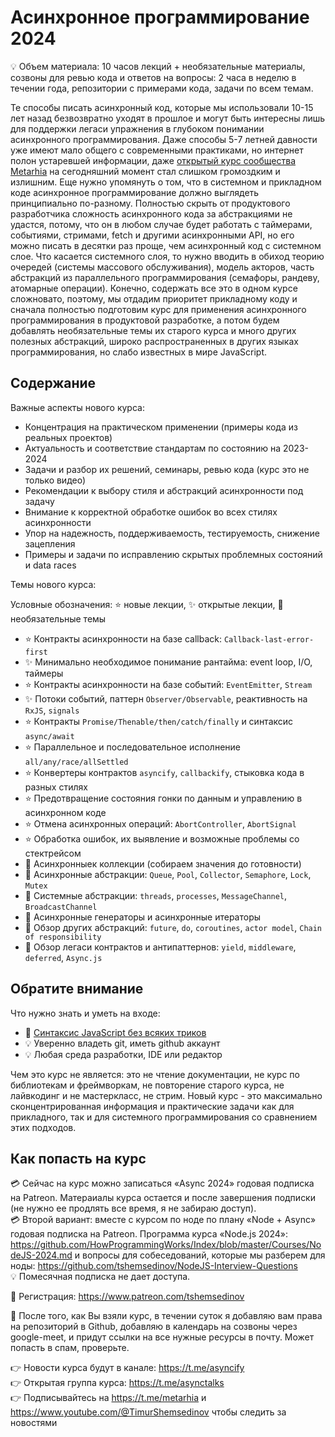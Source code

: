 # Асинхронное программирование 2024

💡 Объем материала: 10 часов лекций + необязательные материалы, созвоны для ревью кода и ответов на вопросы: 2 часа в неделю в течении года, репозитории с примерами кода, задачи по всем темам.

Те способы писать асинхронный код, которые мы использовали 10-15 лет назад безвозвратно уходят в прошлое и могут быть интересны лишь для поддержки легаси упражнения в глубоком понимании асинхронного программирования. Даже способы 5-7 летней давности уже имеют мало общего с современными практиками, но интернет полон устаревшей информации, даже [открытый курс сообщества Metarhia](https://github.com/HowProgrammingWorks/Index/blob/master/Courses/Asynchronous.md) на сегодняшний момент стал слишком громоздким и излишним. Еще нужно упомянуть о том, что в системном и прикладном коде асинхронное программирование должно выглядеть принципиально по-разному. Полностью скрыть от продуктового разработчика сложность асинхронного кода за абстракциями не удастся, потому, что он в любом случае будет работать с таймерами, событиями, стримами, fetch и другими асинхронными API, но его можно писать в десятки раз проще, чем асинхронный код с системном слое. Что касается системного слоя, то нужно вводить в обиход теорию очередей (системы массового обслуживания), модель акторов, часть абстракций из параллельного программирования (семафоры, рандеву, атомарные операции). Конечно, содержать все это в одном курсе сложновато, поэтому, мы отдадим приоритет прикладному коду и сначала полностью подготовим курс для применения асинхронного программирования в продуктовой разработке, а потом будем добавлять необязательные темы их старого курса и много других полезных абстракций, широко распространенных в других языках программирования, но слабо известных в мире JavaScript.

## Содержание

Важные аспекты нового курса:

- Концентрация на практическом применении (примеры кода из реальных проектов)
- Актуальность и соответствие стандартам по состоянию на 2023-2024
- Задачи и разбор их решений, семинары, ревью кода (курс это не только видео)
- Рекомендации к выбору стиля и абстракций асинхронности под задачу
- Внимание к корректной обработке ошибок во всех стилях асинхронности
- Упор на надежность, поддерживаемость, тестируемость, снижение зацепления
- Примеры и задачи по исправлению скрытых проблемных состояний и data races

Темы нового курса:

Условные обозначения: ⭐ новые лекции, ✨ открытые лекции, 🧩 необязательные темы

- ⭐ Контракты асинхронности на базе callback: `Callback-last-error-first`
- ✨ Минимально необходимое понимание рантайма: event loop, I/O, таймеры
- ⭐ Контракты асинхронности на базе событий: `EventEmitter`, `Stream`
- ✨ Потоки событий, паттерн `Observer/Observable`, реактивность на `RxJS`, `signals`
- ⭐ Контракты `Promise/Thenable/then/catch/finally` и синтаксис `async/await`
- ⭐ Параллельное и последовательное исполнение `all/any/race/allSettled`
- ⭐ Конвертеры контрактов `asyncify`, `callbackify`, стыковка кода в разных стилях
- ⭐ Предотвращение состояния гонки по данным и управлению в асинхронном коде
- ⭐ Отмена асинхронных операций: `AbortController`, `AbortSignal`
- ⭐ Обработка ошибок, их выявление и возможные проблемы со стектрейсом
- 🧩 Асинхронныек коллекции (собираем значения до готовности)
- 🧩 Асинхронные абстракции: `Queue`, `Pool`, `Collector`, `Semaphore`, `Lock`, `Mutex`
- 🧩 Системные абстракции: `threads`, `processes`, `MessageChannel`, `BroadcastChannel`
- 🧩 Асинхронные генераторы и асинхронные итераторы
- 🧩 Обзор других абстракций: `future`, `do`, `coroutines`, `actor model`, `Chain of responsibility`
- 🧩 Обзор легаси контрактов и антипаттернов: `yield`, `middleware`, `deferred`, `Async.js`

## Обратите внимание

Что нужно знать и уметь на входе:

- 🔗 [Синтаксис JavaScript без всяких триков](https://github.com/HowProgrammingWorks/Index/blob/master/Courses/Fundamentals.md)  
- 💡 Уверенно владеть git, иметь github аккаунт
- 💡 Любая среда разработки, IDE или редактор

Чем это курс не является: это не чтение документации, не курс по библиотекам и фреймворкам, не повторение старого курса, не лайвкодинг и не мастеркласс, не стрим. Новый курс - это максимально сконцентрированная информация и практические задачи как для прикладного, так и для системного программирования со сравнением этих подходов.

## Как попасть на курс

💳 Сейчас на курс можно записаться «Async 2024» годовая подписка на Patreon. Матераиалы курса остается и после завершения подписки (не нужно ее продлять все время, я не забираю доступ).  
💳 Второй вариант: вместе с курсом по ноде по плану «Node + Async» годовая подписка на Patreon. Программа курса «Node.js 2024»: https://github.com/HowProgrammingWorks/Index/blob/master/Courses/NodeJS-2024.md и вопросы для собеседований, которые мы разберем для ноды: https://github.com/tshemsedinov/NodeJS-Interview-Questions  
💡 Помесячная подписка не дает доступа.

🎫 Регистрация: https://www.patreon.com/tshemsedinov

🎉 После того, как Вы взяли курс, в течении суток я добавляю вам права на репозиторий в Github, добавляю в календарь на созвоны через google-meet, и придут ссылки на все нужные ресурсы в почту. Может попасть в спам, проверьте.

👉 Новости курса будут в канале: https://t.me/asyncify  
👉 Открытая группа курса: https://t.me/asynctalks  
👉 Подписывайтесь на https://t.me/metarhia и https://www.youtube.com/@TimurShemsedinov чтобы следить за новостями
